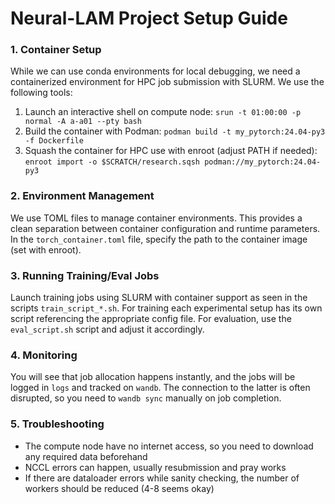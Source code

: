 # Neural-LAM Project Setup Guide
### 1. Container Setup

While we can use conda environments for local debugging, we need a containerized environment for HPC job submission with SLURM. We use the following tools:

1. Launch an interactive shell on compute node:
`srun -t 01:00:00 -p normal -A a-a01 --pty bash`
2. Build the container with Podman:
`podman build -t my_pytorch:24.04-py3 -f Dockerfile`
3. Squash the container for HPC use with enroot (adjust PATH if needed):
`enroot import -o $SCRATCH/research.sqsh podman://my_pytorch:24.04-py3`

### 2. Environment Management

We use TOML files to manage container environments. This provides a clean separation between container configuration and runtime parameters. In the `torch_container.toml` file, specify the path to the container image (set with enroot).

### 3. Running Training/Eval Jobs

Launch training jobs using SLURM with container support as seen in the scripts `train_script_*.sh`. For training each experimental setup has its own script referencing the appropriate config file. For evaluation, use the `eval_script.sh` script and adjust it accordingly.

### 4. Monitoring

You will see that job allocation happens instantly, and the jobs will be logged in `logs` and tracked on `wandb`. The connection to the latter is often disrupted, so you need to `wandb sync` manually on job completion.

### 5. Troubleshooting

- The compute node have no internet access, so you need to download any required data beforehand
- NCCL errors can happen, usually resubmission and pray works
- If there are dataloader errors while sanity checking, the number of workers should be reduced (4-8 seems okay)
